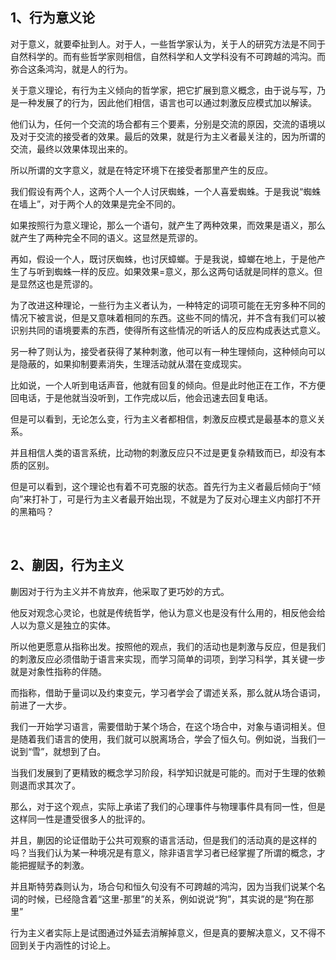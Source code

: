 <h2>1、行为意义论</h2><p data-pid="hcO5yzfy">对于意义，就要牵扯到人。对于人，一些哲学家认为，关于人的研究方法是不同于自然科学的。而有些哲学家则相信，自然科学和人文学科没有不可跨越的鸿沟。而弥合这条鸿沟，就是人的行为。</p><p data-pid="fjSKGm2P">关于意义理论，有行为主义倾向的哲学家，把它扩展到意义概念，由于说与写，乃是一种发展了的行为，因此他们相信，语言也可以通过刺激反应模式加以解读。</p><p data-pid="JZjkpoeU">他们认为，任何一个交流的场合都有三个要素，分别是交流的原因，交流的语境以及对于交流的接受者的效果。最后的效果，就是行为主义者最关注的，因为所谓的交流，最终以效果体现出来的。</p><p data-pid="xbPQxHRz">所以所谓的文字意义，就是在特定环境下在接受者那里产生的反应。</p><p data-pid="NDRrRMIk">我们假设有两个人，这两个人一个人讨厌蜘蛛，一个人喜爱蜘蛛。于是我说“蜘蛛在墙上”，对于两个人的效果是完全不同的。</p><p data-pid="y2kAdbo1">如果按照行为意义理论，那么一个语句，就产生了两种效果，而效果是语义，那么就产生了两种完全不同的语义。这显然是荒谬的。</p><p data-pid="NiFw48UA">再如，假设一个人，既讨厌蜘蛛，也讨厌蟑螂。于是我说，蟑螂在地上，于是他产生了与听到蜘蛛一样的反应。如果效果=意义，那么这两句话就是同样的意义。但是显然这也是荒谬的。</p><p data-pid="pyPq9-oC">为了改进这种理论，一些行为主义者认为，一种特定的词项可能在无穷多种不同的情况下被言说，但是又意味着相同的东西。这些不同的情况，并不含有我们可以被识别共同的语境要素的东西，使得所有这些情况的听话人的反应构成表达式意义。</p><p data-pid="bQzX94Xj">另一种了则认为，接受者获得了某种刺激，他可以有一种生理倾向，这种倾向可以是隐蔽的，如果抑制要素消失，生理活动就从潜在变成现实。</p><p data-pid="BNAQ8t3t">比如说，一个人听到电话声音，他就有回复的倾向。但是此时他正在工作，不方便回电话，于是他就当没听到，工作完成以后，他会迅速去回复电话。</p><p data-pid="IIwRWLHq">但是可以看到，无论怎么变，行为主义者都相信，刺激反应模式是最基本的意义关系。</p><p data-pid="Zoe_raa4">并且相信人类的语言系统，比动物的刺激反应只不过是更复杂精致而已，却没有本质的区别。</p><p data-pid="HRbX_7AG">但是可以看到，这个理论也有着不可克服的状态。首先行为主义者最后倾向于“倾向”来打补丁，可是行为主义者最开始出现，不就是为了反对心理主义内部打不开的黑箱吗？</p><p><br></p><h2>2、蒯因，行为主义</h2><p data-pid="NKVkGTJF">蒯因对于行为主义并不肯放弃，他采取了更巧妙的方式。</p><p data-pid="i_Fl0tc3">他反对观念心灵论，也就是传统哲学，他认为意义也是没有什么用的，相反他会给人以为意义是独立的实体。</p><p data-pid="lh30yV_J">所以他更愿意从指称出发。按照他的观点，我们的活动也是刺激与反应，但是我们的刺激反应必须借助于语言来实现，而学习简单的词项，到学习科学，其关键一步就是对象性指称的伴随。</p><p data-pid="ORwZJAwn">而指称，借助于量词以及约束变元，学习者学会了谓述关系，那么就从场合语词，前进了一大步。</p><p data-pid="xjTEtMsN">我们一开始学习语言，需要借助于某个场合，在这个场合中，对象与语词相关。但是随着我们语言的使用，我们就可以脱离场合，学会了恒久句。例如说，当我们一说到“雪”，就想到了白。</p><p data-pid="NYoUdGQY">当我们发展到了更精致的概念学习阶段，科学知识就是可能的。而对于生理的依赖则退而求其次了。</p><p data-pid="GAXL-eqe">那么，对于这个观点，实际上承诺了我们的心理事件与物理事件具有同一性，但是这样同一性是遭受很多人的批评的。</p><p data-pid="fXzaLga9">并且，蒯因的论证借助于公共可观察的语言活动，但是我们的活动真的是这样的吗？当我们认为某一种境况是有意义，除非语言学习者已经掌握了所谓的概念，才能把握赋予的刺激。</p><p data-pid="uCw7L-1Q">并且斯特劳森则认为，场合句和恒久句没有不可跨越的鸿沟，因为当我们说某个名词的时候，已经隐含着“这里-那里”的关系，例如说说“狗”，其实说的是“狗在那里”</p><p data-pid="rbERSSXq">行为主义者实际上是试图通过外延去消解掉意义，但是真的要解决意义，又不得不回到关于内涵性的讨论上。</p><p></p>